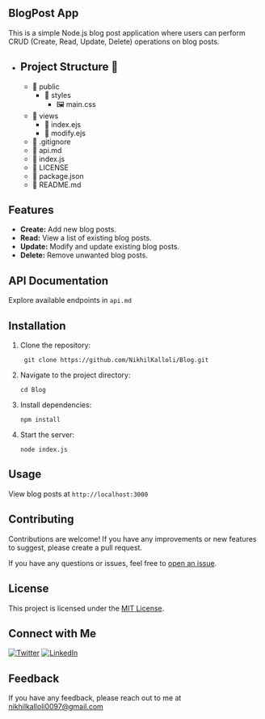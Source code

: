 ## BlogPost App

This is a simple Node.js blog post application where users can perform CRUD (Create, Read, Update, Delete) operations on blog posts.

- ## Project Structure 📂
  - 📁 public
    - 📁 styles
      - 🖼 main.css
  - 📁 views
    - 📄 index.ejs
    - 📄 modify.ejs
  - 📄 .gitignore
  - 📄 api.md
  - 📄 index.js
  - 📄 LICENSE
  - 📄 package.json
  - 📄 README.md


## Features
- **Create:** Add new blog posts.
- **Read:** View a list of existing blog posts.
- **Update:** Modify and update existing blog posts.
- **Delete:** Remove unwanted blog posts.

## API Documentation
Explore available endpoints in ```api.md```

## Installation

1. Clone the repository:

   ```
    git clone https://github.com/NikhilKalloli/Blog.git
   ```

2. Navigate to the project directory:
    ```
    cd Blog
    ```
3. Install dependencies:
    ```
    npm install
    ```
4. Start the server:
    ```
    node index.js
    ```


## Usage
View blog posts at ```http://localhost:3000```

## Contributing

Contributions are welcome! If you have any improvements or new features to suggest, please create a pull request.

If you have any questions or issues, feel free to [open an issue](https://github.com/NikhilKalloli/Blog/issues).


## License

This project is licensed under the [MIT License](LICENSE).


## Connect with Me

[![Twitter](https://img.shields.io/badge/Twitter-1DA1F2?style=for-the-badge&logo=twitter&logoColor=white)](https://twitter.com/NikhilKalloli)
[![LinkedIn](https://img.shields.io/badge/LinkedIn-0A66C2?style=for-the-badge&logo=linkedin&logoColor=white)](https://www.linkedin.com/in/nikhil-kalloli-a6ab2a25b/)

## Feedback

If you have any feedback, please reach out to me at nikhilkalloli0097@gmail.com


